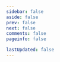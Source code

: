 ```yaml
---
sidebar: false
aside: false
prev: false
next: false
comments: false
pageinfo: false

lastUpdated: false
---
```


<script setup>
import TagList from "../../../.vitepress/theme/vue/Tag.vue";
</script>

<TagList />

